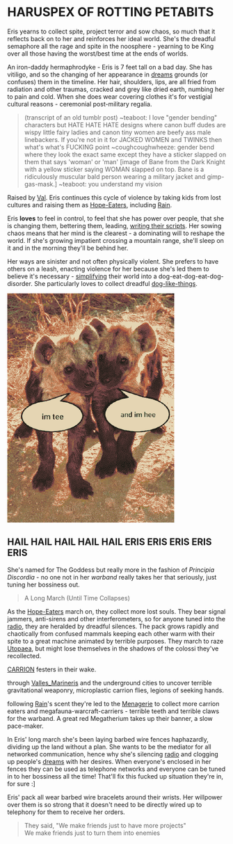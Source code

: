 # HARUSPEX OF ROTTING PETABITS

Eris yearns to collect spite, project terror and sow chaos, so much that it reflects back on to her and reinforces her ideal world. She's the dreadful semaphore all the rage and spite in the noosphere - yearning to be King over all those having the worst/best time at the ends of worlds.

An iron-daddy hermaphrodyke - Eris is 7 feet tall on a bad day. She has vitiligo, and so the changing of her appearance in [dreams](dream.md) grounds (or confuses) them in the timeline. Her hair, shoulders, lips, are all fried from radiation and other traumas, cracked and grey like dried earth, numbing her to pain and cold. When she does wear covering clothes it's for vestigial cultural reasons - ceremonial post-military regalia.

> (transcript of an old tumblr post)
> ~teaboot: I love "gender bending" characters but HATE HATE HATE designs where canon buff dudes are wispy little fairy ladies and canon tiny women are beefy ass male linebackers. If you're not in it for JACKED WOMEN and TWINKS then what's what's FUCKING point
>~coughcoughwheeze: gender bend where they look the exact same except they have a sticker slapped on them that says 'woman' or 'man'
> [image of Bane from the Dark Knight with a yellow sticker saying WOMAN slapped on top.  Bane is a ridiculously muscular bald person wearing a military jacket and gimp-gas-mask.]
> ~teaboot: you understand my vision

Raised by [Val](Val.md). Eris continues this cycle of violence by taking kids from lost cultures and raising them as [Hope-Eaters](Hope-Eaters.md), including [Rain](Rain.md).

Eris **loves** to feel in control, to feel that she has power over people, that she is changing them, bettering them, leading, [writing their scripts](Eris-Enyo.md). Her sowing chaos means that her mind is the clearest - a dominating will to reshape the world. If she's growing impatient crossing a mountain range, she'll sleep on it and in the morning they'll be behind her. 

Her ways are sinister and not often physically violent. She prefers to have others on a leash, enacting violence for her because she's led them to believe it's necessary - [simplifying](simplifier.md) their world into a dog-eat-dog-eat-dog-disorder. She particularly loves to collect dreadful [dog-like-things](dogs.md).

![](img/teehee.png)

## HAIL HAIL HAIL HAIL HAIL ERIS ERIS ERIS ERIS ERIS 

She's named for The Goddess but really more in the fashion of *Principia Discordia* - no one not in her *warband* really takes her that seriously, just tuning her bossiness out.

>  A Long March (Until Time Collapses)

As the [Hope-Eaters](Hope-Eaters.md) march on, they collect more lost souls. They bear signal jammers, anti-sirens and other interferometers, so for anyone tuned into the [radio](radio.md), they are heralded by dreadful silences. The pack grows rapidly and chaotically from confused mammals keeping each other warm with their spite to a great machine animated by terrible purposes. They march to raze [Utopaea](Utopia-Planitia.md), but might lose themselves in the shadows of the colossi they've recollected.

[CARRION](CARRION.md) festers in their wake.

through [Valles_Marineris](Valles_Marineris.md) and the underground cities to uncover terrible gravitational weaponry, microplastic carrion flies, legions of seeking hands.

following [Rain](Rain.md)'s scent they're led to the [Menagerie](Menagerie.md) to collect more carrion eaters and megafauna-warcraft-carriers - terrible teeth and terrible claws for the warband. A great red Megatherium takes up their banner, a slow pace-maker.

In Eris' long march she's been laying barbed wire fences haphazardly, dividing up the land without a plan. She wants to be the mediator for all networked communication, hence why she's silencing [radio](radio.md) and clogging up people's [dreams](dream.md) with her desires. When everyone's enclosed in her fences they can be used as telephone networks and everyone can be tuned in to her bossiness all the time! That'll fix this fucked up situation they're in, for sure :]

Eris' pack all wear barbed wire bracelets around their wrists. Her willpower over them is so strong that it doesn't need to be directly wired up to telephony for them to receive her orders.

> They said, "We make friends just to have more projects"   
> We make friends just to turn them into enemies